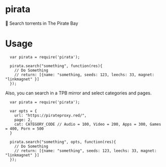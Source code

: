# pirata
 :ocean: Search torrents in The Pirate Bay

# Usage

```
  var pirata = require('pirata');
  
  pirata.search("something", function(res){
    // Do Something
    // return: [{name: "something, seeds: 123, leechs: 33, magnet: "linkmagnet" }]
  });
```

Also, you can search in a TPB mirror and select categories and pages.

```
  var pirata = require('pirata');
  
  var opts = {
    url: "https://pirateproxy.red/",
    page: 2,
    cat: CATEGORY_CODE // Audio = 100, Video = 200, Apps = 300, Games = 400, Porn = 500
  }
  
  pirata.search("something", opts, function(res){
    // Do Something
    // return: [{name: "something", seeds: 123, leechs: 33, magnet: "linkmagnet" }]
  });
```
